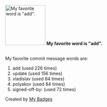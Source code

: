 <img src="https://my-badges.github.io/my-badges/favorite-word.png" alt="My favorite word is &quot;add&quot;." title="My favorite word is &quot;add&quot;." width="128">
<strong>My favorite word is &quot;add&quot;.</strong>
<br><br>

My favorite commit message words are:

1. add (used 226 times)
2. update (used 156 times)
3. vladislav (used 84 times)
4. polyakov (used 84 times)
5. signed-off-by: (used 72 times)


Created by <a href="https://github.com/my-badges/my-badges">My Badges</a>